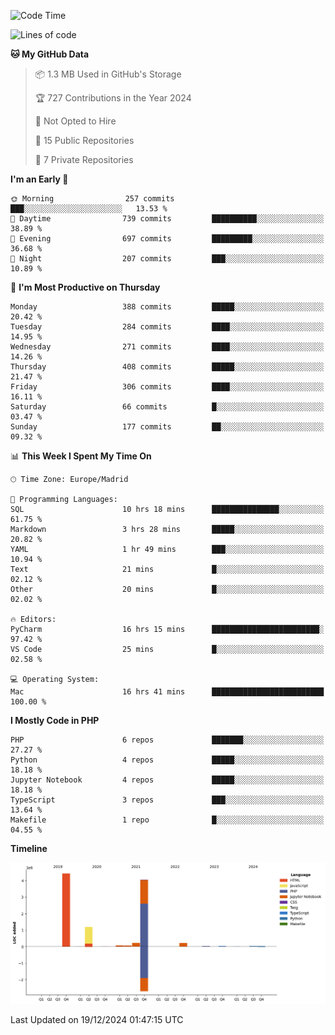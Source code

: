 <!--START_SECTION:waka-->
![Code Time](http://img.shields.io/badge/Code%20Time-556%20hrs%2030%20mins-blue)

![Lines of code](https://img.shields.io/badge/From%20Hello%20World%20I%27ve%20Written-10.4%20million%20lines%20of%20code-blue)

**🐱 My GitHub Data** 

> 📦 1.3 MB Used in GitHub's Storage 
 > 
> 🏆 727 Contributions in the Year 2024
 > 
> 🚫 Not Opted to Hire
 > 
> 📜 15 Public Repositories 
 > 
> 🔑 7 Private Repositories 
 > 
**I'm an Early 🐤** 

```text
🌞 Morning                257 commits         ███░░░░░░░░░░░░░░░░░░░░░░   13.53 % 
🌆 Daytime                739 commits         ██████████░░░░░░░░░░░░░░░   38.89 % 
🌃 Evening                697 commits         █████████░░░░░░░░░░░░░░░░   36.68 % 
🌙 Night                  207 commits         ███░░░░░░░░░░░░░░░░░░░░░░   10.89 % 
```
📅 **I'm Most Productive on Thursday** 

```text
Monday                   388 commits         █████░░░░░░░░░░░░░░░░░░░░   20.42 % 
Tuesday                  284 commits         ████░░░░░░░░░░░░░░░░░░░░░   14.95 % 
Wednesday                271 commits         ████░░░░░░░░░░░░░░░░░░░░░   14.26 % 
Thursday                 408 commits         █████░░░░░░░░░░░░░░░░░░░░   21.47 % 
Friday                   306 commits         ████░░░░░░░░░░░░░░░░░░░░░   16.11 % 
Saturday                 66 commits          █░░░░░░░░░░░░░░░░░░░░░░░░   03.47 % 
Sunday                   177 commits         ██░░░░░░░░░░░░░░░░░░░░░░░   09.32 % 
```


📊 **This Week I Spent My Time On** 

```text
🕑︎ Time Zone: Europe/Madrid

💬 Programming Languages: 
SQL                      10 hrs 18 mins      ███████████████░░░░░░░░░░   61.75 % 
Markdown                 3 hrs 28 mins       █████░░░░░░░░░░░░░░░░░░░░   20.82 % 
YAML                     1 hr 49 mins        ███░░░░░░░░░░░░░░░░░░░░░░   10.94 % 
Text                     21 mins             █░░░░░░░░░░░░░░░░░░░░░░░░   02.12 % 
Other                    20 mins             █░░░░░░░░░░░░░░░░░░░░░░░░   02.02 % 

🔥 Editors: 
PyCharm                  16 hrs 15 mins      ████████████████████████░   97.42 % 
VS Code                  25 mins             █░░░░░░░░░░░░░░░░░░░░░░░░   02.58 % 

💻 Operating System: 
Mac                      16 hrs 41 mins      █████████████████████████   100.00 % 
```

**I Mostly Code in PHP** 

```text
PHP                      6 repos             ███████░░░░░░░░░░░░░░░░░░   27.27 % 
Python                   4 repos             █████░░░░░░░░░░░░░░░░░░░░   18.18 % 
Jupyter Notebook         4 repos             █████░░░░░░░░░░░░░░░░░░░░   18.18 % 
TypeScript               3 repos             ███░░░░░░░░░░░░░░░░░░░░░░   13.64 % 
Makefile                 1 repo              █░░░░░░░░░░░░░░░░░░░░░░░░   04.55 % 
```



**Timeline**

![Lines of Code chart](https://raw.githubusercontent.com/danisoronellas/danisoronellas/main/assets/bar_graph.png)


 Last Updated on 19/12/2024 01:47:15 UTC
<!--END_SECTION:waka-->
